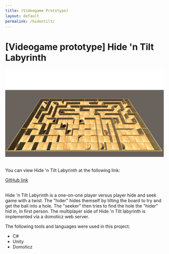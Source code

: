 ```yaml
---
title: (Videogame Prototype)
layout: default
permalink: /hidentilt/
---
```

<h1 class="row justify-content-center"> [Videogame prototype] Hide 'n Tilt Labyrinth</h1>

<div class="row justify-content-center">
  <img src="../assets/images/hidentilt/hidentiltbanner.png">
</div>


<br>
<div class="row justify-content-center">
  <p>You can view Hide 'n Tilt Labyrinth at the following link:</p>
</div>
<div class="row justify-content-around">
  <a href="https://github.com/Joey-Einerhand/HideNTiltLabyrinth" class="btn btn-primary">GitHub link</a>
</div>

<br>

<p>
  Hide 'n Tilt Labyrinth is a one-on-one player versus player hide and seek game with a twist. The "hider" hides themself by tilting the board to try and get the ball into a hole. The "seeker" then tries to find the hole the "hider" hid in, in first person.
  The multiplayer side of Hide 'n Tilt labyrinth is implemented via a domoticz web server.
</p>

<p>The following tools and languages were used in this project:</p>
<ul>
  <li>C#</li>
  <li>Unity</li>
  <li>Domoticz</li>
</ul>